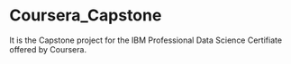 # Coursera_Capstone
It is the Capstone project for the IBM Professional Data Science Certifiate offered by Coursera.
